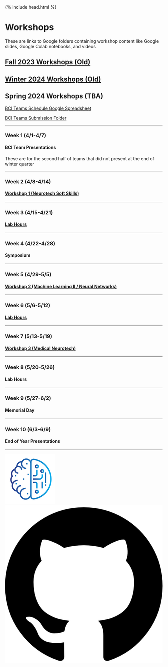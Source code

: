 <head>
  {% include head.html %}
  <title>CruX GitHub Page Home</title>
  <link rel="icon" type="image/x-icon" href="../images/favicon.ico">
</head>

<link rel="stylesheet" href="../css/styles.css">

# Workshops

These are links to Google folders containing workshop content like Google slides, Google Colab notebooks, and videos

## [Fall 2023 Workshops (Old)](FallWorkshops.md)

## [Winter 2024 Workshops (Old)](WinterWorkshops.md)

## Spring 2024 Workshops (TBA)

[BCI Teams Schedule Google Spreadsheet](https://docs.google.com/spreadsheets/d/1OMSgSO6YgTI3UNketSgY3b3-MV9oiLd0ZNcdZFaUvuU/edit#gid=1832398789)

[BCI Teams Submission Folder](https://drive.google.com/drive/folders/1foow4_pacHGtoGGKtxP308MsGxsReQL4?usp=drive_link)

---

### Week 1 (4/1-4/7)
#### BCI Team Presentations
These are for the second half of teams that did not present at the end of winter quarter

---
### Week 2 (4/8-4/14)
#### [Workshop 1 (Neurotech Soft Skills)](https://drive.google.com/drive/folders/1fqOAi-qVlsauQbaNBWFDMbRKoCTs_ip2?usp=sharing)
---

### Week 3 (4/15-4/21)
#### [Lab Hours](https://docs.google.com/spreadsheets/d/1s9dI6kMF_f4R9B4pniQbEj1RsT5Bh750J74ocsvlRkQ/edit#gid=0)
---
### Week 4 (4/22-4/28)
#### Symposium
---

### Week 5 (4/29-5/5)
#### [Workshop 2 (Machine Learning II / Neural Networks)](https://drive.google.com/drive/folders/1bKucnYQD8hDzkax8kegtn5Rcb5raVT2U?usp=sharing)
---

### Week 6 (5/6-5/12)
#### [Lab Hours](https://docs.google.com/spreadsheets/d/1s9dI6kMF_f4R9B4pniQbEj1RsT5Bh750J74ocsvlRkQ/edit#gid=0)
---

### Week 7 (5/13-5/19)
#### [Workshop 3 (Medical Neurotech)](https://drive.google.com/drive/folders/1Mm1koUOWkf8XPgb0gnsmjs4AzdNRmR49?usp=sharing)
---

### Week 8 (5/20-5/26)
#### Lab Hours
---

### Week 9 (5/27-6/2)
#### Memorial Day
---

### Week 10 (6/3-6/9)
#### End of Year Presentations
---

<footer>
    <div id = "images">
        <a href="https://cruxucla.com">
        <img  class = "logo" border = "0" src = "../images/cruxUclaLogo.webp" alt = "CruX UCLA"/>
        </a>
        <a href="https://github.com/CruXUCLA">
        <img class = "logo" border = "0" src = "../images/githubLogo.png" alt = "Github"/>
        </a>
    </div>
</footer>
